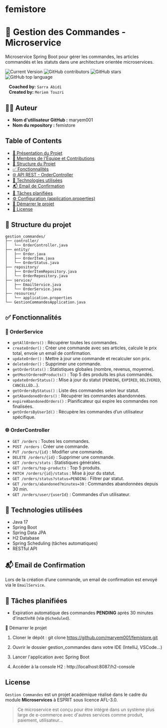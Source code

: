# femistore

# 🛒 Gestion des Commandes - Microservice

Microservice Spring Boot pour gérer les commandes, les articles commandés et les statuts dans une architecture orientée microservices.

![Current Version](https://img.shields.io/badge/version-v1.0-blue)
![GitHub contributors](https://img.shields.io/github/contributors/maryem001/femistore)
![GitHub stars](https://img.shields.io/github/stars/maryem001/femistore)
![GitHub top language](https://img.shields.io/github/languages/top/maryem001/femistore)

&nbsp;&nbsp;&nbsp;**Coached by:** `Sarra Abidi`  
&nbsp;&nbsp;&nbsp;**Created by:** `Meriem Touzri`

## 👩‍💻 Auteur

- **Nom d'utilisateur GitHub :** maryem001
- **Nom du repository :** femistore
## Table of Contents

- [📖 Présentation du Projet](#📖-présentation-du-projet)
- [👥 Membres de l'Équipe et Contributions](#👥-membres-de-léquipe-et-contributions)
- [📁 Structure du Projet](#📁-structure-du-projet)
- [✅ Fonctionnalités](#✅-fonctionnalités)
- [🌐 API REST - OrderController](#🌐-api-rest---ordercontroller)
- [🔧 Technologies utilisées](#🔧-technologies-utilisées)
- [📬 Email de Confirmation](#📬-email-de-confirmation)
- [📅 Tâches planifiées](#📅-tâches-planifiées)
- [⚙️ Configuration (application.properties)](#⚙️-configuration-applicationproperties)
- [🚀 Démarrer le projet](#🚀-démarrer-le-projet)
- [📜 License](#📜-license)

## 📁 Structure du projet

```
gestion_commandes/
├── controller/
│   └── OrderController.java
├── entity/
│   ├── Order.java
│   ├── OrderItem.java
│   └── OrderStatus.java
├── repository/
│   ├── OrderItemRepository.java
│   └── OrderRepository.java
├── service/
│   ├── EmailService.java
│   └── OrderService.java
├── resources/
│   └── application.properties
└── GestionCommandesApplication.java
```

## ✅ Fonctionnalités

### 🎯 OrderService

- `getAllOrders()` : Récupérer toutes les commandes.
- `createOrder()` : Créer une commande avec ses articles, calcule le prix total, envoie un email de confirmation.
- `updateOrder()` : Mettre à jour une commande et recalculer son prix.
- `deleteOrder()` : Supprimer une commande.
- `getOrderStats()` : Statistiques globales (nombre, revenus, moyenne).
- `getMostOrderedProducts()` : Top 5 des produits les plus commandés.
- `updateOrderStatus()` : Mise à jour du statut (`PENDING`, `EXPIRED`, `DELIVERED`, `CANCELLED`...).
- `getOrdersByStatus()` : Liste des commandes selon leur statut.
- `getAbandonedOrders()` : Récupérer les commandes abandonnées.
- `expireAbandonedOrders()` : Planificateur qui expire les commandes non finalisées.
- `getOrdersByUserId()` : Récupère les commandes d’un utilisateur spécifique.

### 🌐 OrderController

- `GET /orders` : Toutes les commandes.
- `POST /orders` : Créer une commande.
- `PUT /orders/{id}` : Modifier une commande.
- `DELETE /orders/{id}` : Supprimer une commande.
- `GET /orders/stats` : Statistiques générales.
- `GET /orders/top-products` : Top 5 produits.
- `PATCH /orders/{id}/status` : Mise à jour du statut.
- `GET /orders/status?status=PENDING` : Filtrer par statut.
- `GET /orders/abandoned?minutes=30` : Commandes abandonnées depuis 30 min.
- `GET /orders/user/{userId}` : Commandes d’un utilisateur.

## 🔧 Technologies utilisées

- Java 17
- Spring Boot
- Spring Data JPA
- H2 Database
- Spring Scheduling (tâches automatiques)
- RESTful API

## 📬 Email de Confirmation

Lors de la création d’une commande, un email de confirmation est envoyé via le `EmailService`.

## 📅 Tâches planifiées

- Expiration automatique des commandes **PENDING** après 30 minutes d'inactivité (via `@Scheduled`).

🚀 Démarrer le projet
1. Cloner le dépôt : git clone https://github.com/maryem001/femistore.git
2. Ouvrir le dossier gestion_commandes dans votre IDE (IntelliJ, VSCode...)

3. Lancer l'application avec Spring Boot

4. Accéder à la console H2 : http://localhost:8087/h2-console

## License

`Gestion Commandes` est un projet académique réalisé dans le cadre du module **Microservices** à ESPRIT sous licence AFL-3.0.

> Ce microservice est conçu pour être intégré dans un système plus large de e-commerce avec d'autres services comme produit, paiement, utilisateur...
